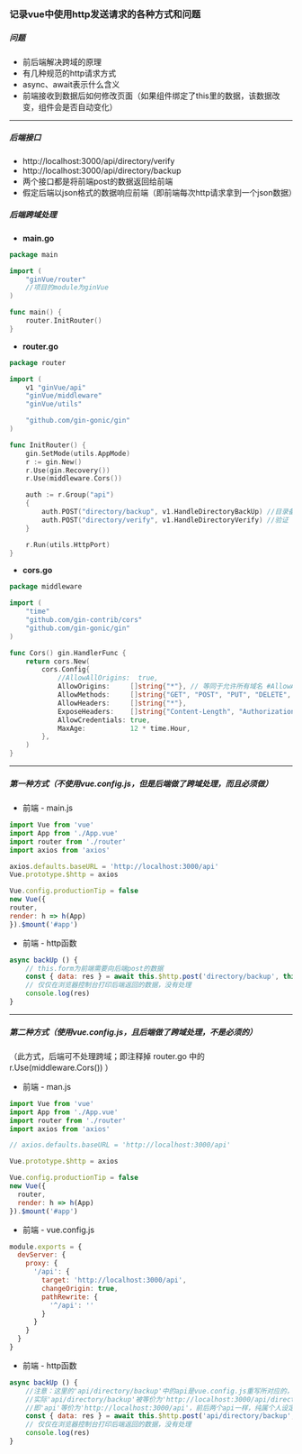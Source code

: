 ### 记录vue中使用http发送请求的各种方式和问题

##### 问题

- 前后端解决跨域的原理
- 有几种规范的http请求方式
- async、await表示什么含义
- 前端接收到数据后如何修改页面（如果组件绑定了this里的数据，该数据改变，组件会是否自动变化）

-------------

##### 后端接口

- http://localhost:3000/api/directory/verify
- http://localhost:3000/api/directory/backup
- 两个接口都是将前端post的数据返回给前端
- 假定后端以json格式的数据响应前端（即前端每次http请求拿到一个json数据）

##### 后端跨域处理

- **main.go**

```go
package main

import (
	"ginVue/router"
    //项目的module为ginVue
)

func main() {
	router.InitRouter()
}
```

- **router.go**

```go
package router

import (
	v1 "ginVue/api"
	"ginVue/middleware"
	"ginVue/utils"

	"github.com/gin-gonic/gin"
)

func InitRouter() {
	gin.SetMode(utils.AppMode)
	r := gin.New()
	r.Use(gin.Recovery())
	r.Use(middleware.Cors())

	auth := r.Group("api")
	{
		auth.POST("directory/backup", v1.HandleDirectoryBackUp) //目录备份
		auth.POST("directory/verify", v1.HandleDirectoryVerify) //验证
	}

	r.Run(utils.HttpPort)
}

```

- **cors.go**
```go
package middleware

import (
	"time"
	"github.com/gin-contrib/cors"
	"github.com/gin-gonic/gin"
)

func Cors() gin.HandlerFunc {
	return cors.New(
		cors.Config{
			//AllowAllOrigins:  true,
			AllowOrigins:     []string{"*"}, // 等同于允许所有域名 #AllowAllOrigins:  true
			AllowMethods:     []string{"GET", "POST", "PUT", "DELETE", "OPTIONS"},
			AllowHeaders:     []string{"*"},
			ExposeHeaders:    []string{"Content-Length", "Authorization", "Content-Type"},
			AllowCredentials: true,
			MaxAge:           12 * time.Hour,
		},
	)
}
```

------------------



##### 第一种方式（不使用vue.config.js，但是后端做了跨域处理，而且必须做）

- 前端 - main.js

```js
import Vue from 'vue'
import App from './App.vue'
import router from './router'
import axios from 'axios'

axios.defaults.baseURL = 'http://localhost:3000/api'
Vue.prototype.$http = axios

Vue.config.productionTip = false
new Vue({
router,
render: h => h(App)
}).$mount('#app')
```

- 前端 - http函数

```js
async backUp () {
    // this.form为前端需要向后端post的数据
    const { data: res } = await this.$http.post('directory/backup', this.form)
    // 仅仅在浏览器控制台打印后端返回的数据，没有处理
    console.log(res)
}
```

-----------------------------------------



##### 第二种方式（使用vue.config.js，且后端做了跨域处理，不是必须的）

（此方式，后端可不处理跨域；即注释掉 router.go 中的 r.Use(middleware.Cors()) ）

- 前端 - man.js

```js
import Vue from 'vue'
import App from './App.vue'
import router from './router'
import axios from 'axios'

// axios.defaults.baseURL = 'http://localhost:3000/api'

Vue.prototype.$http = axios

Vue.config.productionTip = false
new Vue({
  router,
  render: h => h(App)
}).$mount('#app')
```

- 前端 - vue.config.js

```js
module.exports = {
  devServer: {
    proxy: {
      '/api': {
        target: 'http://localhost:3000/api',
        changeOrigin: true,
        pathRewrite: {
          '^/api': ''
        }
      }
    }
  }
}
```

- 前端 - http函数

```js
async backUp () {
    //注意：这里的'api/directory/backup'中的api是vue.config.js重写所对应的，与后端接口无关
    //实际'api/directory/backup'被等价为'http://localhost:3000/api/directory/backup'
    //即'api'等价为'http://localhost:3000/api'，前后两个api一样，纯属个人设定问题
    const { data: res } = await this.$http.post('api/directory/backup', this.form)
    // 仅仅在浏览器控制台打印后端返回的数据，没有处理
    console.log(res)
}
```

